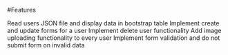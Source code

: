 #Features

Read users JSON file and display data in bootstrap table
Implement create and update forms for a user
Implement delete user functionality
Add image uploading functionality to every user
Implement form validation and do not submit form on invalid data